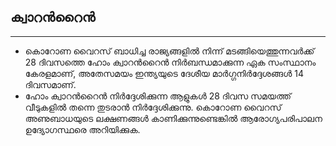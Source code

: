 ## ക്വാറൻറൈൻ

---
* കൊറോണ വൈറസ് ബാധിച്ച രാജ്യങ്ങളിൽ നിന്ന് മടങ്ങിയെത്തുന്നവർക്ക് 28 ദിവസത്തെ ഹോം ക്വാറൻറൈൻ നിർബന്ധമാക്കുന്ന ഏക സംസ്ഥാനം കേരളമാണ്, അതേസമയം ഇന്ത്യയുടെ ദേശീയ മാർഗ്ഗനിർദ്ദേശങ്ങൾ 14 ദിവസമാണ്. 
* ഹോം ക്വാറൻറൈൻ നിർദ്ദേശിക്കുന്ന ആളുകൾ 28 ദിവസ സമയത്ത് വീടുകളിൽ തന്നെ തുടരാൻ നിർദ്ദേശിക്കുന്നു. കൊറോണ വൈറസ് അണുബാധയുടെ ലക്ഷണങ്ങൾ കാണിക്കുന്നുണ്ടെങ്കിൽ ആരോഗ്യപരിപാലന ഉദ്യോഗസ്ഥരെ അറിയിക്കുക.
